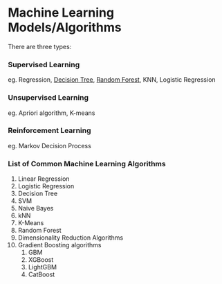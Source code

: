 # Machine Learning Models/Algorithms

There are three types:
### Supervised Learning
eg. Regression, [Decision Tree](https://www.analyticsvidhya.com/blog/2015/01/decision-tree-simplified/), [Random Forest](https://www.analyticsvidhya.com/blog/2014/06/introduction-random-forest-simplified/), KNN, Logistic Regression

### Unsupervised Learning
eg. Apriori algorithm, K-means

### Reinforcement Learning
eg. Markov Decision Process

### List of Common Machine Learning Algorithms

1.  Linear Regression
2.  Logistic Regression
3.  Decision Tree
4.  SVM
5.  Naive Bayes
6.  kNN
7.  K-Means
8.  Random Forest
9.  Dimensionality Reduction Algorithms
10.  Gradient Boosting algorithms
      1.  GBM
      2.  XGBoost
      3.  LightGBM
     4.  CatBoost